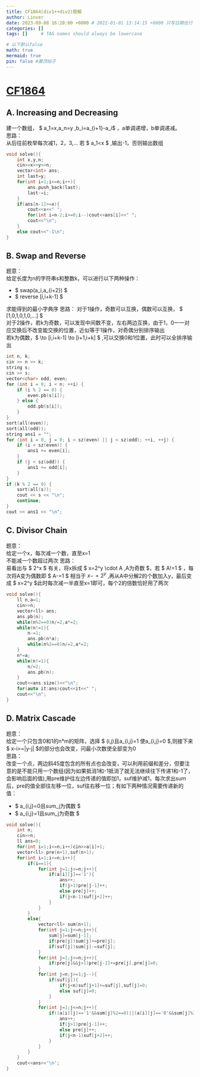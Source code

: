 ```yaml
---
title: CF1864(div1++div2)题解
author: Linver
date: 2023-09-08 16:28:00 +0800 # 2022-01-01 13:14:15 +0800 只写日期也行；不写秒也行；这样也行 2022-03-09T00:55:42+08:00
categories: []
tags: []     # TAG names should always be lowercase

# 以下默认false
math: true
mermaid: true
pin: false #置顶帖子
---
```

# [CF1864](https://codeforces.com/contest/1864)
## A. Increasing and Decreasing
建一个数组， $ a_1=x,a_n=y ,b_i=a_{i+1}-a_i$ ，a单调递增，b单调递减。  
思路：  
从后往前枚举每次减1，2，3,...
若 $ a_1<x $ ,输出-1，否则输出数组
```c++
void solve(){
	int x,y,n;
	cin>>x>>y>>n;
	vector<int> ans;
	int last=y;
	for(int i=1;i<=n;i++){
		ans.push_back(last);
		last-=i;
	}
	if(ans[n-1]>=x){
		cout<<x<<" ";
		for(int i=n-2;i>=0;i--)cout<<ans[i]<<" ";
		cout<<"\n";
	}
	else cout<<"-1\n";
}
```
## B. Swap and Reverse
题意：  
给定长度为n的字符串s和整数k，可以进行以下两种操作：  
*  $ swap(a_i,a_{i+2}) $  
*  $ reverse [i,i+k-1] $  

求能得到的最小字典序
思路：
对于1操作，奇数可以互换，偶数可以互换， $ [1,0,1,0,1,0,...] $   
对于2操作，若k为奇数，可以发现中间数不变，左右两边互换，由于1，0一一对应交换后不改变能交换的位置，近似等于1操作，对奇偶分别排序输出  
若k为偶数，$ \to [i,i+k-1] \to [i+1,i+k] $  ,可以交换0和1位置，此时可以全排序输出  
```c++
int n, k;
cin >> n >> k;
string s;
cin >> s;
vector<char> odd, even;
for (int i = 0; i < n; ++i) {
    if (i % 2 == 0) {
        even.pb(s[i]);
    } else {
        odd.pb(s[i]);
    }
}
sort(all(even));
sort(all(odd));
string ans1 = "";
for (int i = 0, j = 0; i < sz(even) || j < sz(odd); ++i, ++j) {
    if (i < sz(even)) {
        ans1 += even[i];
    }
    if (j < sz(odd)) {
        ans1 += odd[i];
    }
}
if (k % 2 == 0) {
    sort(all(s));
    cout << s << "\n";
    continue;
}
cout << ans1 << "\n";
```
## C. Divisor Chain
题意：  
给定一个x，每次减一个数，直至x=1  
不能减一个数超过两次
思路：  
易看出与 $ 2^x $ 有关，将x拆成 $ x=2^y \cdot A ,A为奇数 $，若 $ A!=1 $ ，每次将A变为偶数即 $ A-=1 $ 相当于 $x-=2^y$ ,再从A中分解2的个数加入y，最后变成  $ x=2^y $此时每次减一半直至x=1即可，每个2的倍数恰好用了两次  
```c++
void solve(){
	ll n,a=1;
	cin>>n;
	vector<ll> ans;
	ans.pb(n);
	while(n%2==0)n/=2,a*=2;
	while(n!=1){
		n-=1;
		ans.pb(n*a);
		while(n%2==0)n/=2,a*=2;
	}
	n*=a;
	while(n!=1){
		n/=2;
		ans.pb(n);
	}
	cout<<ans.size()<<"\n";
	for(auto it:ans)cout<<it<<" ";
	cout<<"\n";
}
```
## D. Matrix Cascade
题意：  
给定一个只包含0和1的n*m的矩阵，选择 $ (i,j)且a_{i,j}=1 使a_{i,j}=0 $,则接下来 $ x-i>=|y-j| $的部分也会改变，问最小次数使全部变为0  
思路：  
改变一个点，两边斜45度包含的所有点也会改变，可以利用前缀和差分，但要注意的是不能只用一个数组(因为如果抵消1和-1抵消了就无法继续往下传递1和-1了，会影响后面的值),用pre维护往左边传递的值即加1，suf维护减1，每次求出sum后，pre的值全部往左移一位，suf往右移一位；有如下两种情况需要传递新的值：
*  $ a_{i,j}=0且sum_j为偶数 $  
*  $ a_{i,j}=1且sum_j为奇数 $  

```c++
void solve(){
	int n;
	cin>>n;
	ll ans=0;
	for(int i=1;i<=n;i++)cin>>a[i]+1;
	vector<ll> pre(n+1),suf(n+1);
	for(int i=1;i<=n;i++){
		if(i==1){
			for(int j=1;j<=n;j++){
				if(a[i][j]=='1'){
					ans++;
					if(j>1)pre[j-1]++;
					else pre[j]++;
					if(j<n-1)suf[j+2]++;
				}
			}
		}
		else{
			vector<ll> sum(n+1);
			for(int j=1;j<=n;j++){
				sum[j]=sum[j-1];
				if(pre[j])sum[j]+=pre[j];
				if(suf[j])sum[j]-=suf[j];
			}
			for(int j=1;j<=n;j++){
				if(pre[j]&&j>1)pre[j-1]+=pre[j],pre[j]=0;
			}
			for(int j=n;j>=1;j--){
				if(suf[j]){
					if(j<n)suf[j+1]+=suf[j],suf[j]=0;
					else suf[j]=0;
				}
			}
			for(int j=1;j<=n;j++){
				if((a[i][j]=='1'&&sum[j]%2==0)||(a[i][j]=='0'&&sum[j]%2==1)){
					ans++;
					if(j>1)pre[j-1]++;
					else pre[j]++;
					if(j<n-1)suf[j+2]++;
				}
			}
		}
	}
	cout<<ans<<'\n';
}
```
